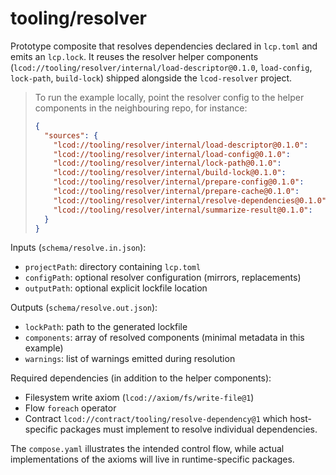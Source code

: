 # tooling/resolver

Prototype composite that resolves dependencies declared in `lcp.toml` and emits an `lcp.lock`. It reuses the resolver helper components (`lcod://tooling/resolver/internal/load-descriptor@0.1.0`, `load-config`, `lock-path`, `build-lock`) shipped alongside the `lcod-resolver` project.

> To run the example locally, point the resolver config to the helper components in the neighbouring repo, for instance:
>
> ```json
> {
>   "sources": {
>     "lcod://tooling/resolver/internal/load-descriptor@0.1.0":     { "type": "path", "path": "../../../../lcod-resolver/packages/resolver/components/internal/load_descriptor" },
>     "lcod://tooling/resolver/internal/load-config@0.1.0":         { "type": "path", "path": "../../../../lcod-resolver/packages/resolver/components/internal/load_config" },
>     "lcod://tooling/resolver/internal/lock-path@0.1.0":           { "type": "path", "path": "../../../../lcod-resolver/packages/resolver/components/internal/lock_path" },
>     "lcod://tooling/resolver/internal/build-lock@0.1.0":          { "type": "path", "path": "../../../../lcod-resolver/packages/resolver/components/internal/build_lock" },
>     "lcod://tooling/resolver/internal/prepare-config@0.1.0":      { "type": "path", "path": "../../../../lcod-resolver/packages/resolver/components/internal/prepare_config" },
>     "lcod://tooling/resolver/internal/prepare-cache@0.1.0":       { "type": "path", "path": "../../../../lcod-resolver/packages/resolver/components/internal/prepare_cache" },
>     "lcod://tooling/resolver/internal/resolve-dependencies@0.1.0":{ "type": "path", "path": "../../../../lcod-resolver/packages/resolver/components/internal/resolve_dependencies" },
>     "lcod://tooling/resolver/internal/summarize-result@0.1.0":    { "type": "path", "path": "../../../../lcod-resolver/packages/resolver/components/internal/summarize_result" }
>   }
> }
> ```

Inputs (`schema/resolve.in.json`):
- `projectPath`: directory containing `lcp.toml`
- `configPath`: optional resolver configuration (mirrors, replacements)
- `outputPath`: optional explicit lockfile location

Outputs (`schema/resolve.out.json`):
- `lockPath`: path to the generated lockfile
- `components`: array of resolved components (minimal metadata in this example)
- `warnings`: list of warnings emitted during resolution

Required dependencies (in addition to the helper components):
- Filesystem write axiom (`lcod://axiom/fs/write-file@1`)
- Flow `foreach` operator
- Contract `lcod://contract/tooling/resolve-dependency@1` which host-specific packages must implement to resolve individual dependencies.

The `compose.yaml` illustrates the intended control flow, while actual implementations of the axioms will live in runtime-specific packages.
